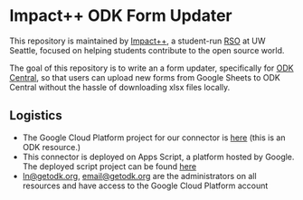 # Impact++ ODK Form Updater

This repository is maintained by [Impact++](https://sites.google.com/view/udubimpact/home?authuser=0), a student-run [RSO](https://huskylink.washington.edu/organization/uwimpact) at UW Seattle, focused on helping students contribute to the open source world. 

The goal of this repository is to write an a form updater, specifically for [ODK Central](https://odkcentral.docs.apiary.io/#reference/odata-endpoints/metadata-document), so that users can upload new forms from Google Sheets to ODK Central without the hassle of downloading xlsx files locally.

## Logistics
- The Google Cloud Platform project for our connector is [here](https://console.cloud.google.com/home/dashboard?project=getodk-sheets-form-updater ) (this is an ODK resource.)
- This connector is deployed on Apps Script, a platform hosted by Google. The deployed script project can be found [here](https://script.google.com/home/projects/1bAbZe1B7lb6q_sRLJnRr_BrMJE6vuhuYLrGLtXmxEtSwebx_wdyCVqBy)
- ln@getodk.org, email@getodk.org are the administrators on all resources and have access to the Google Cloud Platform account
